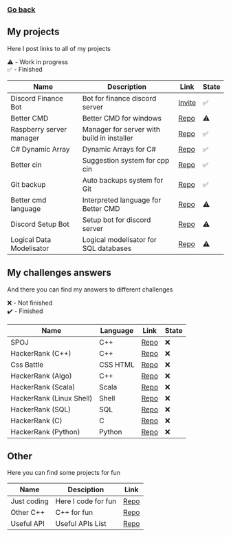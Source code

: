 ### [Go back](https://github.com/jasiukiewicztymon)

## My projects

Here I post links to all of my projects

⚠️ - Work in progress<br>
✅ - Finished

| Name                      | Description                                 | Link                                                          | State |
|---------------------------|---------------------------------------------|---------------------------------------------------------------|-------|
| Discord Finance Bot       | Bot for finance discord server              | [Invite](https://top.gg/bot/929516301788012585)               | ✅   |
| Better CMD                | Better CMD for windows                      | [Repo](https://github.com/jasiukiewicztymon/Better-cmd)       | ⚠️   |
| Raspberry server manager  | Manager for server with build in installer  | [Repo](https://github.com/jasiukiewicztymon/Server-manager)   | ✅   |
| C# Dynamic Array          | Dynamic Arrays for C#                       | [Repo](https://github.com/jasiukiewicztymon/Dynamic_Array.cs) | ✅   |
| Better cin                | Suggestion system for cpp cin               | [Repo](https://github.com/jasiukiewicztymon/Better-cin)       | ✅   |
| Git backup                | Auto backups system for Git                 | [Repo](https://github.com/jasiukiewicztymon/Git-Backup)       | ✅   |
| Better cmd language       | Interpreted language for Better CMD         | [Repo](https://github.com/jasiukiewicztymon/Better-cmd-lang)  | ⚠️   |
| Discord Setup Bot         | Setup bot for discord server                | [Repo](https://github.com/jasiukiewicztymon/Setup-bot)        | ⚠️   |
| Logical Data Modelisator  | Logical modelisator for SQL databases       | [Repo](https://github.com/jasiukiewicztymon/LDM)              | ⚠️   |

## My challenges answers 

And there you can find my answers to different challenges

❌ - Not finished<br>
✔️ - Finished

| Name                      | Language                                    | Link                                                                                 | State |
|---------------------------|---------------------------------------------|--------------------------------------------------------------------------------------|-------|
| SPOJ                      | C++                                         | [Repo](https://github.com/jasiukiewicztymon/SPOJ)                                    | ❌   |
| HackerRank (C++)          | C++                                         | [Repo](https://github.com/jasiukiewicztymon/hackerrank-cpp)                          | ❌   |
| Css Battle                | CSS HTML                                    | [Repo](https://github.com/jasiukiewicztymon/css-battle)                              | ❌   |
| HackerRank (Algo)         | C++                                         | [Repo](https://github.com/jasiukiewicztymon/hackerrank-solve-algorithms-cpp)         | ❌   |
| HackerRank (Scala)        | Scala                                       | [Repo](https://github.com/jasiukiewicztymon/hackerrank-functional-programming-scala) | ❌   |
| HackerRank (Linux Shell)  | Shell                                       | [Repo](https://github.com/jasiukiewicztymon/hackerrank-linux-shell)                  | ❌   |
| HackerRank (SQL)          | SQL                                         | [Repo](https://github.com/jasiukiewicztymon/hackerrank-sql)                          | ❌   |
| HackerRank (C)            | C                                           | [Repo](https://github.com/jasiukiewicztymon/hackerrank-c)                            | ❌   |
| HackerRank (Python)       | Python                                      | [Repo](https://github.com/jasiukiewicztymon/hackerrank-python)                       | ❌   |

## Other

Here you can find some projects for fun

| Name                      | Desciption                                  | Link                                                                                 |
|---------------------------|---------------------------------------------|--------------------------------------------------------------------------------------|
| Just coding               | Here I code for fun                         | [Repo](https://github.com/jasiukiewicztymon/Just-coding)                             |
| Other C++                 | C++ for fun                                 | [Repo](https://github.com/jasiukiewicztymon/other-cpp)                               |
| Useful API                | Useful APIs List                            | [Repo](https://github.com/jasiukiewicztymon/useful-API)                               |
